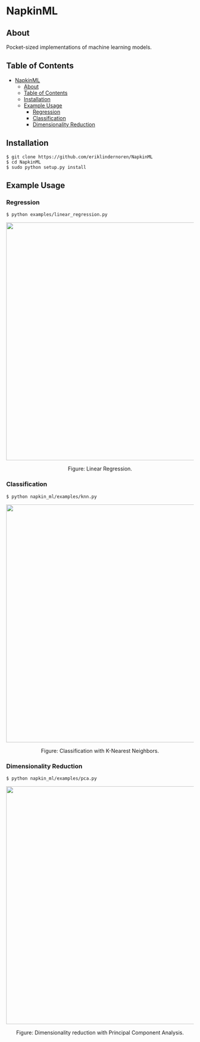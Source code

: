 # NapkinML

## About
Pocket-sized implementations of machine learning models.

## Table of Contents
- [NapkinML](#napkinml)
  * [About](#about)
  * [Table of Contents](#table-of-contents)
  * [Installation](#installation)
  * [Example Usage](#example-usage)
    + [Regression](#regression)
    + [Classification](#classification)
    + [Dimensionality Reduction](#density-based-clustering)

## Installation
    $ git clone https://github.com/eriklindernoren/NapkinML
    $ cd NapkinML
    $ sudo python setup.py install

## Example Usage
### Regression
    $ python examples/linear_regression.py

<p align="center">
    <img src="http://eriklindernoren.se/images/linreg.png" width="640">
</p>
<p align="center">
    Figure: Linear Regression.
</p>

### Classification
    $ python napkin_ml/examples/knn.py

<p align="center">
    <img src="http://eriklindernoren.se/images/knn.png" width="640">
</p>
<p align="center">
    Figure: Classification with K-Nearest Neighbors.
</p>

### Dimensionality Reduction
    $ python napkin_ml/examples/pca.py
    
<p align="center">
    <img src="http://eriklindernoren.se/images/pca.png" width="640">
</p>
<p align="center">
    Figure: Dimensionality reduction with Principal Component Analysis.
</p>
